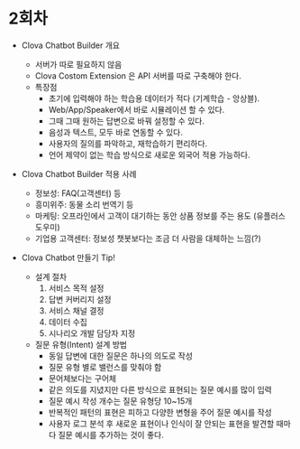 # 2회차

- Clova Chatbot Builder 개요 
  - 서버가 따로 필요하지 않음
  - Clova Costom Extension 은 API 서버를 따로 구축해야 한다.
  - 특장점
    - 초기에 입력해야 하는 학습용 데이터가 적다 (기계학습 - 앙상블). 
    - Web/App/Speaker에서 바로 시뮬레이션 할 수 있다. 
    - 그때 그때 원하는 답변으로 바꿔 설정할 수 있다. 
    - 음성과 텍스트, 모두 바로 연동할 수 있다. 
    - 사용자의 질의를 파악하고, 재학습하기 편리하다. 
    - 언어 제약이 없는 학습 방식으로 새로운 외국어 적용 가능하다.



- Clova Chatbot Builder 적용 사례 
  - 정보성: FAQ(고객센터) 등
  - 흥미위주: 동물 소리 번역기 등
  - 마케팅: 오프라인에서 고객이 대기하는 동안 상품 정보를 주는 용도 (유플러스 도우미)
  - 기업용 고객센터: 정보성 챗봇보다는 조금 더 사람을 대체하는 느낌(?)



- Clova Chatbot 만들기 Tip!
  - 설계 절차
    1. 서비스 목적 설정
    2. 답변 커버리지 설정
    3. 서비스 채널 결정
    4. 데이터 수집
    5. 시나리오 개발 담당자 지정
  - 질문 유형(Intent) 설계 방법
    - 동일 답변에 대한 질문은 하나의 의도로 작성
    - 질문 유형 별로 밸런스를 맞춰야 함
    - 문어체보다는 구어체
    - 같은 의도를 지녔지만 다른 방식으로 표현되는 질문 예시를 많이 입력
    - 질문 예시 작성 개수는 질문 유형당 10~15개
    - 반복적인 패턴의 표현은 피하고 다양한 변형을 주어 질문 예시를 작성
    - 사용자 로그 분석 후 새로운 표현이나 인식이 잘 안되는 표현을 발견할 때마다 질문 예시를 추가하는 것이 좋다.

